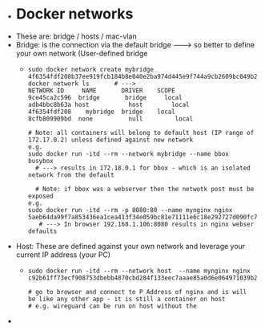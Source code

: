 - # Docker networks
- These are: bridge / hosts  / mac-vlan
- Bridge: is the connection via the default bridge ---> so better to define your own network (User-defined bridge
	- ```
	  sudo docker network create mybridge
	  4f6354fdf208b37ee919fcb184b8e040e2ba974d445e9f744a9cb2609bc049b2
	  docker network ls       # --->
	  NETWORK ID     NAME       DRIVER    SCOPE
	  9ce45ca2c596  bridge       bridge     local
	  adb4bbc8b63a host           host        local
	  4f6354fdf208    mybridge  bridge    local
	  8cfb809909bd  none          null         local
	  
	  # Note: all containers will belong to default host (IP range of 172.17.0.2) unless defined against new network
	  e.g. 
	  sudo docker run -itd --rm --network mybridge --name bbox busybox
	  	# ---> results in 172.18.0.1 for bbox - which is an isolated network from the default
	      
	  	# Note: if bbox was a webserver then the netwotk post must be exposed
	  e.g.
	  sudo docker run -itd --rm -p 8080:80 --name mynginx nginx
	  5aeb64da99f7a853436ea1cea413f34e059bc81e71111e6c18e292727d090fc7
	     # ---> In browser 192.168.1.106:8080 results in nginx webser defaults
	  
	  ```
- Host: These are defined against your own network and leverage your current IP address (your PC)
	- ```
	  sudo docker run -itd --rm --network host  --name mynginx nginx
	  c92b61ff73ecf908753dbebb4870cbd284f133eec7aaae85a0d6e064971039b2
	  
	  # go to browser and connect to P Address of nginx and is will be like any other app - it is still a container on host
	  # e.g. wireguard can be run on host without the 
	  ```
-